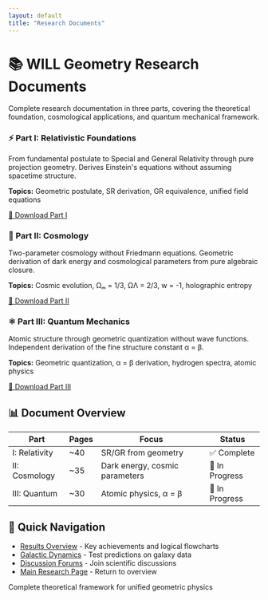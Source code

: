 ```yaml
---
layout: default
title: "Research Documents"
---
```


<div class="markdown-content py-8">

<h1 class="text-3xl md:text-4xl font-extrabold text-white mb-4">📚 WILL Geometry Research Documents</h1>
<p class="text-gray-300 mb-8">Complete research documentation in three parts, covering the theoretical foundation, cosmological applications, and quantum mechanical framework.</p>

<div class="grid md:grid-cols-3 gap-6 mb-10">
  <div class="bg-gray-800/50 p-6 rounded-lg border-l-4 border-cyan-400">
    <h3 class="text-xl font-bold text-cyan-300 mb-2">⚡ Part I: Relativistic Foundations</h3>
    <p class="text-gray-200 mb-3">From fundamental postulate to Special and General Relativity through pure projection geometry. Derives Einstein's equations without assuming spacetime structure.</p>
    <p class="text-gray-400 text-sm mb-4"><strong>Topics:</strong> Geometric postulate, SR derivation, GR equivalence, unified field equations</p>
    <a href="/WILL/documents/WILL_PART_I_SR_GR.pdf" target="_blank" class="inline-block bg-cyan-600 hover:bg-cyan-700 text-white font-bold px-4 py-2 rounded transition-colors">📄 Download Part I</a>
  </div>
  <div class="bg-gray-800/50 p-6 rounded-lg border-l-4 border-purple-400">
    <h3 class="text-xl font-bold text-purple-300 mb-2">🌌 Part II: Cosmology</h3>
    <p class="text-gray-200 mb-3">Two-parameter cosmology without Friedmann equations. Geometric derivation of dark energy and cosmological parameters from pure algebraic closure.</p>
    <p class="text-gray-400 text-sm mb-4"><strong>Topics:</strong> Cosmic evolution, Ωₘ = 1/3, ΩΛ = 2/3, w = -1, holographic entropy</p>
    <a href="/WILL/documents/WILL_PART_II_Cosmology.pdf" target="_blank" class="inline-block bg-purple-600 hover:bg-purple-700 text-white font-bold px-4 py-2 rounded transition-colors">📄 Download Part II</a>
  </div>
  <div class="bg-gray-800/50 p-6 rounded-lg border-l-4 border-green-400">
    <h3 class="text-xl font-bold text-green-300 mb-2">⚛️ Part III: Quantum Mechanics</h3>
    <p class="text-gray-200 mb-3">Atomic structure through geometric quantization without wave functions. Independent derivation of the fine structure constant α = β.</p>
    <p class="text-gray-400 text-sm mb-4"><strong>Topics:</strong> Geometric quantization, α = β derivation, hydrogen spectra, atomic physics</p>
    <a href="/WILL/documents/WILL_PART_III_QM.pdf" target="_blank" class="inline-block bg-green-600 hover:bg-green-700 text-white font-bold px-4 py-2 rounded transition-colors">📄 Download Part III</a>
  </div>
</div>

<h2 class="text-2xl font-bold text-white mt-10 mb-4">📊 Document Overview</h2>
<div class="overflow-x-auto mb-8">
<table class="w-full text-left rounded-lg overflow-hidden">
  <thead class="bg-gray-900/50 text-gray-300">
    <tr>
      <th class="px-4 py-3">Part</th>
      <th class="px-4 py-3">Pages</th>
      <th class="px-4 py-3">Focus</th>
      <th class="px-4 py-3">Status</th>
    </tr>
  </thead>
  <tbody class="divide-y divide-gray-700">
    <tr class="hover:bg-gray-800">
      <td class="px-4 py-3 font-medium text-cyan-300">I: Relativity</td>
      <td class="px-4 py-3 text-gray-200">~40</td>
      <td class="px-4 py-3 text-gray-200">SR/GR from geometry</td>
      <td class="px-4 py-3 text-green-400">✅ Complete</td>
    </tr>
    <tr class="hover:bg-gray-800">
      <td class="px-4 py-3 font-medium text-purple-300">II: Cosmology</td>
      <td class="px-4 py-3 text-gray-200">~35</td>
      <td class="px-4 py-3 text-gray-200">Dark energy, cosmic parameters</td>
      <td class="px-4 py-3 text-yellow-400">🔄 In Progress</td>
    </tr>
    <tr class="hover:bg-gray-800">
      <td class="px-4 py-3 font-medium text-green-300">III: Quantum</td>
      <td class="px-4 py-3 text-gray-200">~30</td>
      <td class="px-4 py-3 text-gray-200">Atomic physics, α = β</td>
      <td class="px-4 py-3 text-yellow-400">🔄 In Progress</td>
    </tr>
  </tbody>
</table>
</div>

<h2 class="text-2xl font-bold text-white mt-10 mb-4">🔗 Quick Navigation</h2>
<ul class="space-y-2 mb-8">
  <li><a href="/WILL/results/" class="text-cyan-400 hover:underline">Results Overview</a> <span class="text-gray-400">- Key achievements and logical flowcharts</span></li>
  <li><a href="/WILL/calculator/" class="text-cyan-400 hover:underline">Galactic Dynamics</a> <span class="text-gray-400">- Test predictions on galaxy data</span></li>
  <li><a href="/WILL/discussions/" class="text-cyan-400 hover:underline">Discussion Forums</a> <span class="text-gray-400">- Join scientific discussions</span></li>
  <li><a href="/WILL/" class="text-cyan-400 hover:underline">Main Research Page</a> <span class="text-gray-400">- Return to overview</span></li>
</ul>

<p class="text-gray-400 italic">Complete theoretical framework for unified geometric physics</p>

</div>